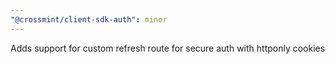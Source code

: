 ```yaml
---
"@crossmint/client-sdk-auth": minor
---
```


Adds support for custom refresh route for secure auth with httponly cookies
